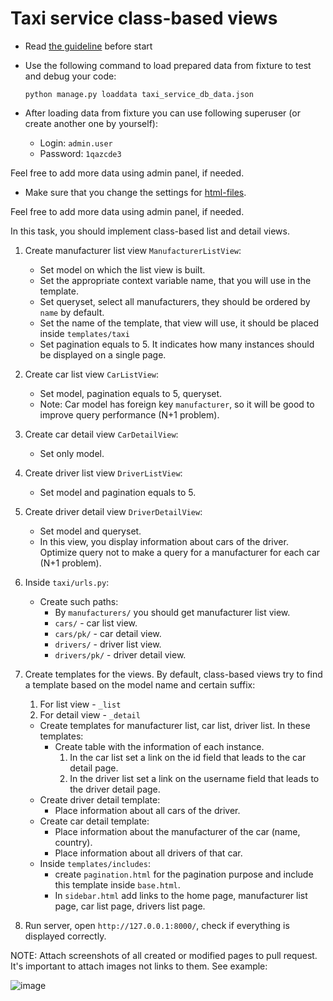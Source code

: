 # Taxi service class-based views

- Read [the guideline](https://github.com/mate-academy/py-task-guideline/blob/main/README.md) before start
- Use the following command to load prepared data from fixture to test and debug your code:

  `python manage.py loaddata taxi_service_db_data.json`

- After loading data from fixture you can use following superuser (or create another one by yourself):
    - Login: `admin.user`
    - Password: `1qazcde3`

Feel free to add more data using admin panel, if needed.

- Make sure that you change the settings
  for [html-files](https://github.com/mate-academy/py-task-guideline/blob/main/html_settings/README.MD).

Feel free to add more data using admin panel, if needed.

In this task, you should implement class-based list and detail views.

1. Create manufacturer list view `ManufacturerListView`:
    - Set model on which the list view is built.
    - Set the appropriate context variable name, that you will use in the template.
    - Set queryset, select all manufacturers, they should be ordered by `name` by default.
    - Set the name of the template, that view will use, it should be placed inside `templates/taxi`
    - Set pagination equals to 5. It indicates how many instances should be displayed on a single page.

2. Create car list view `CarListView`:
    - Set model, pagination equals to 5, queryset.
    - Note: Car model has foreign key `manufacturer`, so it will be good to improve query performance (N+1 problem).

3. Create car detail view `CarDetailView`:
    - Set only model.

4. Create driver list view `DriverListView`:
    - Set model and pagination equals to 5.

5. Create driver detail view `DriverDetailView`:
    - Set model and queryset.
    - In this view, you display information about cars of the driver.
      Optimize query not to make a query for a manufacturer for each car (N+1 problem).

6. Inside `taxi/urls.py`:
    - Create such paths:
        - By `manufacturers/` you should get manufacturer list view.
        - `cars/` - car list view.
        - `cars/pk/` - car detail view.
        - `drivers/` - driver list view.
        - `drivers/pk/` - driver detail view.

7. Create templates for the views.
   By default, class-based views try to find a template based on the model name and certain suffix:
    1. For list view - `_list`
    2. For detail view - `_detail`

    - Create templates for manufacturer list, car list, driver list. In these templates:
        - Create table with the information of each instance.
            1. In the car list set a link on the id field that leads to the car detail page.
            2. In the driver list set a link on the username field that leads to the driver detail page.
    - Create driver detail template:
        - Place information about all cars of the driver.
    - Create car detail template:
        - Place information about the manufacturer of the car (name, country).
        - Place information about all drivers of that car.
    - Inside `templates/includes`:
        - create `pagination.html` for the pagination purpose and include this template inside `base.html`.
        - In `sidebar.html` add links to the home page, manufacturer list page, car list page, drivers list page.

8. Run server, open `http://127.0.0.1:8000/`, check if everything is displayed correctly.

NOTE: Attach screenshots of all created or modified pages to pull request.
It's important to attach images not links to them. See example:

![image](https://mate-academy-images.s3.eu-central-1.amazonaws.com/python_pr_with_images.png)
